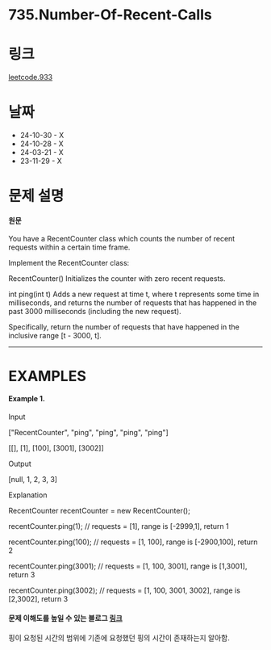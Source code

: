 # 735.Number-Of-Recent-Calls

# 링크

[leetcode.933](https://leetcode.com/problems/number-of-recent-calls/description/?envType=study-plan-v2&envId=leetcode-75)

# 날짜

- 24-10-30 - X
- 24-10-28 - X
- 24-03-21 - X
- 23-11-29 - X

# 문제 설명

#### 원문

You have a RecentCounter class which counts the number of recent requests within a certain time frame.

Implement the RecentCounter class:

RecentCounter() Initializes the counter with zero recent requests.

int ping(int t) Adds a new request at time t, where t represents some time in milliseconds, and returns the number of requests that has happened in the past 3000 milliseconds (including the new request).

Specifically, return the number of requests that have happened in the inclusive range [t - 3000, t].

---

# EXAMPLES

#### Example 1.

Input

["RecentCounter", "ping", "ping", "ping", "ping"]

[[], [1], [100], [3001], [3002]]

Output

[null, 1, 2, 3, 3]

Explanation

RecentCounter recentCounter = new RecentCounter();

recentCounter.ping(1); // requests = [1], range is [-2999,1], return 1

recentCounter.ping(100); // requests = [1, 100], range is [-2900,100], return 2

recentCounter.ping(3001); // requests = [1, 100, 3001], range is [1,3001], return 3

recentCounter.ping(3002); // requests = [1, 100, 3001, 3002], range is [2,3002], return 3

#### 문제 이해도를 높일 수 있는 블로그 [링크](https://velog.io/@ysinfrance/933.-Number-of-Recent-Calls)

핑이 요청된 시간의 범위에 기존에 요청했던 핑의 시간이 존재하는지 알아함.
